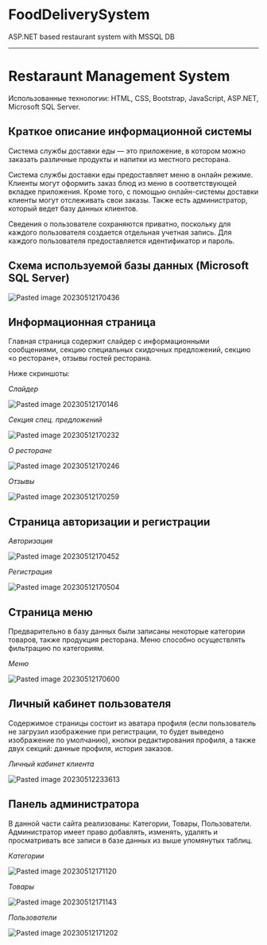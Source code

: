 # FoodDeliverySystem
ASP.NET based restaurant system with MSSQL DB

---

# Restaraunt Management System

Использованные технологии: HTML, CSS, Bootstrap, JavaScript, ASP.NET, Microsoft SQL Server.

## Краткое описание информационной системы

Система службы доставки еды — это приложение, в котором можно заказать различные продукты и напитки из местного ресторана.

Система службы доставки еды предоставляет меню в онлайн режиме. Клиенты могут оформить заказ блюд из меню в соответствующей вкладке приложения. Кроме того, с помощью онлайн-системы доставки клиенты могут отслеживать свои заказы. Также есть администратор, который ведет базу данных клиентов.

Сведения о пользователе сохраняются приватно, поскольку для каждого пользователя создается отдельная учетная запись. Для каждого пользователя предоставляется идентификатор и пароль.

## Схема используемой базы данных (Microsoft SQL Server)
![Pasted image 20230512170436](https://github.com/rusanoph/FoodDeliverySystem/assets/70108263/ec9ef84a-a9fe-481b-818b-a862a6d518e5)

## Информационная страница

Главная страница содержит слайдер с информационными сообщениями, секцию специальных скидочных предложений, секцию «о ресторане», отзывы гостей ресторана.

Ниже скриншоты:

*Слайдер*

![Pasted image 20230512170146](https://github.com/rusanoph/FoodDeliverySystem/assets/70108263/6e17b35c-0ec1-4720-8083-71fe1a9547f1)

*Секция спец. предложений*

![Pasted image 20230512170232](https://github.com/rusanoph/FoodDeliverySystem/assets/70108263/12fc5ed0-d47a-463f-8314-70e62ff8f4ec)

*О ресторане*

![Pasted image 20230512170246](https://github.com/rusanoph/FoodDeliverySystem/assets/70108263/a3afcf63-4135-40f1-ad72-28ae9f35089b)

*Отзывы*

![Pasted image 20230512170259](https://github.com/rusanoph/FoodDeliverySystem/assets/70108263/2abac388-ecae-49fa-981d-8c8d5e03ad34)

## Страница авторизации и регистрации

*Авторизация* 

![Pasted image 20230512170452](https://github.com/rusanoph/FoodDeliverySystem/assets/70108263/622320da-bf26-44c0-bc9e-69a7d6488eba)

*Регистрация*

![Pasted image 20230512170504](https://github.com/rusanoph/FoodDeliverySystem/assets/70108263/057d4cc1-f4f9-409d-acdf-76ba71aede9c)


## Страница меню

Предварительно в базу данных были записаны некоторые категории товаров, также продукция ресторана. Меню способно осуществлять фильтрацию по категориям.

*Меню*

![Pasted image 20230512170600](https://github.com/rusanoph/FoodDeliverySystem/assets/70108263/77994ecb-b121-41ea-bbae-ce3c3ce3e2e1)

## Личный кабинет пользователя

Содержимое страницы состоит из аватара профиля (если пользователь не загрузил изображение при регистрации, то будет выведено изображение по умолчанию), кнопки редактирования профиля, а также двух секций: данные профиля, история заказов.

*Личный кабинет клиента*

![Pasted image 20230512233613](https://github.com/rusanoph/FoodDeliverySystem/assets/70108263/53d68fdf-b4b5-4228-bba3-ba6290d9a2aa)

## Панель администратора

В данной части сайта реализованы: Категории, Товары, Пользователи.
Администратор имеет право добавлять, изменять, удалять и просматривать все записи в базе данных из выше упомянутых таблиц.

*Категории*

![Pasted image 20230512171120](https://github.com/rusanoph/FoodDeliverySystem/assets/70108263/20afdb92-a79c-446d-8a1b-0081b6ffa2fb)

*Товары*

![Pasted image 20230512171143](https://github.com/rusanoph/FoodDeliverySystem/assets/70108263/cfa2b39d-22b0-43e5-91a7-5159b678bb99)

*Пользователи*

![Pasted image 20230512171202](https://github.com/rusanoph/FoodDeliverySystem/assets/70108263/58a3bc4c-68a8-4bf3-a362-05996e7e13cc)

